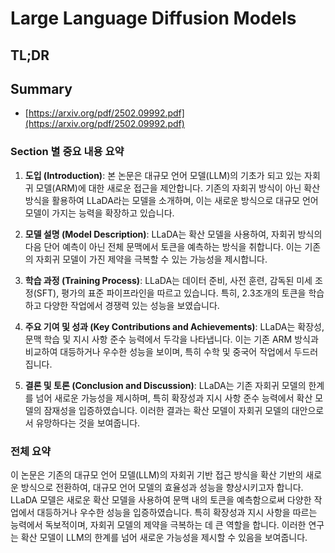 # Large Language Diffusion Models
## TL;DR
## Summary
- [https://arxiv.org/pdf/2502.09992.pdf](https://arxiv.org/pdf/2502.09992.pdf)

### Section 별 중요 내용 요약

1. **도입 (Introduction)**:
   본 논문은 대규모 언어 모델(LLM)의 기초가 되고 있는 자회귀 모델(ARM)에 대한 새로운 접근을 제안합니다. 기존의 자회귀 방식이 아닌 확산 방식을 활용하여 LLaDA라는 모델을 소개하며, 이는 새로운 방식으로 대규모 언어 모델이 가지는 능력을 확장하고 있습니다.

2. **모델 설명 (Model Description)**:
   LLaDA는 확산 모델을 사용하여, 자회귀 방식의 다음 단어 예측이 아닌 전체 문맥에서 토큰을 예측하는 방식을 취합니다. 이는 기존의 자회귀 모델이 가진 제약을 극복할 수 있는 가능성을 제시합니다.

3. **학습 과정 (Training Process)**:
   LLaDA는 데이터 준비, 사전 훈련, 감독된 미세 조정(SFT), 평가의 표준 파이프라인을 따르고 있습니다. 특히, 2.3조개의 토큰을 학습하고 다양한 작업에서 경쟁력 있는 성능을 보였습니다.

4. **주요 기여 및 성과 (Key Contributions and Achievements)**:
   LLaDA는 확장성, 문맥 학습 및 지시 사항 준수 능력에서 두각을 나타냅니다. 이는 기존 ARM 방식과 비교하여 대등하거나 우수한 성능을 보이며, 특히 수학 및 중국어 작업에서 두드러집니다.

5. **결론 및 토론 (Conclusion and Discussion)**:
   LLaDA는 기존 자회귀 모델의 한계를 넘어 새로운 가능성을 제시하며, 특히 확장성과 지시 사항 준수 능력에서 확산 모델의 잠재성을 입증하였습니다. 이러한 결과는 확산 모델이 자회귀 모델의 대안으로서 유망하다는 것을 보여줍니다.

### 전체 요약

이 논문은 기존의 대규모 언어 모델(LLM)의 자회귀 기반 접근 방식을 확산 기반의 새로운 방식으로 전환하여, 대규모 언어 모델의 효율성과 성능을 향상시키고자 합니다. LLaDA 모델은 새로운 확산 모델을 사용하여 문맥 내의 토큰을 예측함으로써 다양한 작업에서 대등하거나 우수한 성능을 입증하였습니다. 특히 확장성과 지시 사항을 따르는 능력에서 독보적이며, 자회귀 모델의 제약을 극복하는 데 큰 역할을 합니다. 이러한 연구는 확산 모델이 LLM의 한계를 넘어 새로운 가능성을 제시할 수 있음을 보여줍니다.